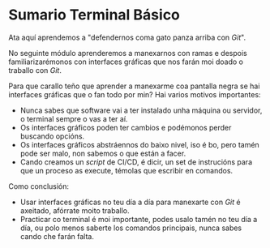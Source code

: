 # Sumario Terminal Básico

Ata aquí aprendemos a "defendernos coma gato panza arriba con *Git*".

No seguinte módulo aprenderemos a manexarnos con ramas e despois familiarizarémonos con interfaces gráficas que nos farán moi doado o traballo con *Git*.

Para que carallo teño que aprender a manexarme coa pantalla negra se hai interfaces gráficas que o fan todo por min? Hai varios motivos importantes:

- Nunca sabes que software vai a ter instalado unha máquina ou servidor, o terminal sempre o vas a ter aí.
- Os interfaces gráficos poden ter cambios e podémonos perder buscando opcións.
- Os interfaces gráficos abstráennos do baixo nivel, iso é bo, pero tamén pode ser malo, non sabemos o que están a facer.
- Cando creamos un *script* de CI/CD, é dicir, un set de instrucións para que un proceso as execute, témolas que escribir en comandos.

Como conclusión:

- Usar interfaces gráficas no teu día a día para manexarte con *Git* é axeitado, afórrate moito traballo.
- Practicar co terminal é moi importante, podes usalo tamén no teu día a día, ou polo menos saberte los comandos principais, nunca sabes cando che farán falta.